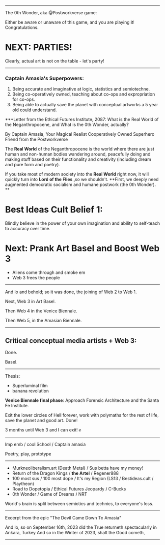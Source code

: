 
----


The 0th Wonder, aka @Postworkverse game:

Either be aware or unaware of this game, and you are playing it! Congratulations.















# NEXT: PARTIES!

Clearly, actual art is not on the table - let's party!













----

### Captain Amasia's Superpowers:

1. Being accurate and imaginative at logic, statistics and semiotechne.
2. Being co-operatively owned, teaching about co-ops and expropriation for co-ops.
3. Being able to actually save the planet with conceptual artworks a 5 year old could understand.












***Letter from the Ethical Futures Institute, 2087: What is the Real World of the Neganthropocene, and What is the 0th Wonder, actually? 
 
By Captain Amasia, Your Magical Realist Cooperatively Owned Superhero Friend from the Postworkverse

The **Real World** of the Neganthropocene is the world where there are just human and non-human bodies wandering around, peacefully doing and making stuff based on their functionality and creativity (including dream and pure form and poetry).

If you take most of modern society into the **Real World** right now, it will quickly turn into **Lord of the Flies** ,so we shouldn't. **First, we deeply need augmented democratic socialism and humane postwork (the 0th Wonder). **





















# Best Ideas Cult Belief 1:

Blindly believe in the power of your own imagination and ability to self-teach to accuracy over time.






# Next: Prank Art Basel and Boost Web 3

- Aliens come through and smoke em
- Web 3 frees the people













----

And lo and behold; so it was done, the joining of Web 2 to Web 1.

Next, Web 3 in Art Basel.

Then Web 4 in the Venice Biennale.

Then Web 5, in the Amasian Biennale.












---- 

## Critical conceptual media artists + Web 3:
Done.

Basel.






















----



Thesis:

- Superluminal film
- banana revolution


**Venice Biennale final phase**: Approach Forensic Architecture and the Santa Fe Institute. 

Exit the lower circles of Hell forever, work with polymaths for the rest of life, save the planet and good art. Done!
















3 months until Web 3 and I can exit! ✊️















----

Imp emb / cool School / Captain amasia

Poetry, play, prototype

----


- Murkneoliberalism.art (Death Metal) / Sus betta have my money!   
- Return of the Dragon Kings / **the Artel** / Regener888
- 100 most sus / 100 most dope / It's my Region (LS13 / Bestideas.cult / Playtheon)
- Road to Dopetopia / Ethical Futures Jeopardy / C-Bucks
- 0th Wonder / Game of Dreams / NRT








World's brain is split between semiotics and technics, to everyone's loss.














----


Excerpt from the epic "The Devil Came Down To Amasia"

And lo, so on September 16th, 2023 did the True returneth spectacularly in Ankara, Turkey
And so in the Winter of 2023, shalt the Good cometh, 

















----









